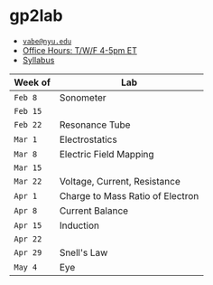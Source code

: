 # gp2lab

- [`vabe@nyu.edu`](mailto:vabe@nyu.edu)
- [Office Hours: T/W/F 4-5pm ET](https://nyu.zoom.us/j/91270104640)
- [Syllabus](https://github.com/vaabe/phys12/blob/main/info/syllabus.pdf)

| Week of 	| Lab 								|
|----------	|-----------------------------------|
| `Feb 8`  	| Sonometer 						|
| `Feb 15` 	|									|	
| `Feb 22` 	| Resonance Tube 					|
| `Mar 1`  	| Electrostatics 					|
| `Mar 8`  	| Electric Field Mapping 			|
| `Mar 15` 	|									|	
| `Mar 22` 	| Voltage, Current, Resistance 		|
| `Apr 1`  	| Charge to Mass Ratio of Electron 	|
| `Apr 8`  	| Current Balance 					|
| `Apr 15` 	| Induction 						| 
| `Apr 22` 	|									|	
| `Apr 29` 	| Snell's Law 						|
| `May 4`  	| Eye 								|
